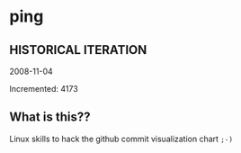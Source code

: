 # ping

## HISTORICAL ITERATION
2008-11-04

Incremented: 4173

## What is this?? 
Linux skills to hack the github commit visualization chart `;-)`
